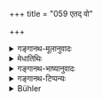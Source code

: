 +++
title = "059 एतद् वो"

+++

<details><summary>गङ्गानथ-मूलानुवादः</summary>

This Bhṛgu will fully describe to you this (Law); this sage has learnt the whole of this in its entirety, from me.—(59)
</details>

<details><summary>मेधातिथिः</summary>

**एतच्** छास्त्रं **वो** युष्माकम् **अयं भृगुर् अशेषतः** सर्वं **श्रावयिष्यति** कर्णपथं नेष्यत्य् अध्यापयिष्यति व्याख्यास्यति च । एतच् छास्त्रस्यैतद् आ प्रत्यवमर्शः । **एतच्** छास्त्रम् एव **मुनिर् अखिलम्** अशेषं **मत्तो** मत्सकाशाद् **अधिजगे** ऽधिगतवान् ज्ञातवान् । गुरुमुखाद् विद्या निष्क्रामतीव शिष्यः प्रतिगृह्णातीवेत्य् अतः अपादाने तसिर् मत्त इति युक्तः । भृगुस् तु महर्षीणां प्रख्याततरप्रभावः । तस्य प्रवक्तृत्वनियोगेनानेकाशेषनिरतिशयविद्याविदाम् आगमनपरंपरयागतम् एतच् छास्त्रम् इति प्रदर्श्यते । अतश् च केषांचिद् अयम् अपि प्रवृत्तिप्रकारो दृश्यते । बहुभ्यो महात्मभ्यः शास्त्रम् इदम् अवतीर्णम् इति, किम् इति नाधीमह इत्य् अध्ययनादिप्रवृत्त्याभिमुख्यं शास्त्रे जन्यते ॥ १.५९ ॥
</details>

<details><summary>गङ्गानथ-भाष्यानुवादः</summary>

‘*This*,’ Law;—‘*to you*’;—‘*Bhṛgu will describe fully*,’ will carry it to your cars, will teach and will explain: The pronoun ‘*this*’ (in the second line) refers to the *Law*; the whole of this Law this Sage has ‘*learnt*,’ read, ‘*in its entirety*,’ ‘*from me*’ at my hands. The teaching proceeds as it were, from the Teacher’s mouth, and the pupil takes hold of it, as it were; it is for this reason that we have the affix ‘*tasi*,’ in the word ‘*mattaḥ*,’ in the sense of the Ablative.

*Bhṛgu* is a person whose greatness is very well known to the sages; so
that by directing him to explain the Law, Manu shows that the Law has come down through a tradition of teaching handed down by a long line of several persons possessing exceptional knowledge of all sciences. It is for this reason that some people are to undertake the study of the Law by the following considerations:—‘This Law has come down from several high-souled persons,—why then should we not study it.’ This consideration serves to prompt men to study and thus attracts them to the Law.—(59)
</details>

<details><summary>गङ्गानथ-टिप्पन्यः</summary>

This Verse is quoted by the Aparārka (p. 4) with a view to show that the writer of a work often quotes himself,—and wherever *manurabravīt* occurs, it is Manu’s own words that are quoted, not those of Bhṛgu, the compiler.
</details>

<details><summary>Bühler</summary>

059	Bhrigu, here, will fully recite to you these Institutes; for that sage learned the whole in its entirety from me.
</details>

